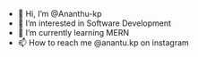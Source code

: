 - 👋 Hi, I’m @Ananthu-kp
- 👀 I’m interested in Software Development
- 🌱 I’m currently learning MERN
- 📫 How to reach me @anantu.kp on instagram

<!---
Ananthu-kp/Ananthu-kp is a ✨ special ✨ repository because its `README.md` (this file) appears on your GitHub profile.
You can click the Preview link to take a look at your changes.
--->
